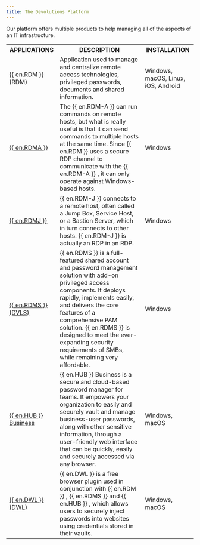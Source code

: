 ```yaml
---
title: The Devolutions Platform
---
```

Our platform offers multiple products to help managing all of the aspects of an IT infrastructure. 

<table>
	<tr>
		<th>
APPLICATIONS 
		</th>
		<th>
DESCRIPTION 
		</th>
		<th>
INSTALLATION 
		</th>
	</tr>
	<tr>
		<td>
{{ en.RDM }} (RDM) 
		</td>
		<td>
Application used to manage and centralize remote access technologies, privileged passwords, documents and shared information. 
		</td>
		<td>
Windows, macOS, Linux, iOS, Android 
		</td>
	</tr>
	<tr>
		<td>

[{{ en.RDMA }}](https://help.remotedesktopmanager.com/gettingstartedwhatisrdmagent.html) 
		</td>
		<td>
The {{ en.RDM-A }} can run commands on remote hosts, but what is really useful is that it can send commands to multiple hosts at the same time. Since {{ en.RDM }} uses a secure RDP channel to communicate with the {{ en.RDM-A }} , it can only operate against Windows-based hosts. 
		</td>
		<td>
Windows 
		</td>
	</tr>
	<tr>
		<td>
[{{ en.RDMJ }}](https://help.remotedesktopmanager.com/overview_whatisrdmjump.html) 
		</td>
		<td>
{{ en.RDM-J }} connects to a remote host, often called a Jump Box, Service Host, or a Bastion Server, which in turn connects to other hosts. {{ en.RDM-J }} is actually an RDP in an RDP. 
		</td>
		<td>
Windows 
		</td>
	</tr>
	<tr>
		<td>
[{{ en.RDMS }} (DVLS)](/server/overview/what-is-server/) 
		</td>
		<td>
{{ en.RDMS }} is a full-featured shared account and password management solution with add-on privileged access components. It deploys rapidly, implements easily, and delivers the core features of a comprehensive PAM solution. {{ en.RDMS }} is designed to meet the ever-expanding security requirements of SMBs, while remaining very affordable. 
		</td>
		<td>
Windows 
		</td>
	</tr>
	<tr>
		<td>
[{{ en.HUB }} Business](https://helphub.devolutions.net/index.html) 
		</td>
		<td>
{{ en.HUB }} Business is a secure and cloud-based password manager for teams. It empowers your organization to easily and securely vault and manage business-user passwords, along with other sensitive information, through a user-friendly web interface that can be quickly, easily and securely accessed via any browser. 
		</td>
		<td>
Windows, macOS 
		</td>
	</tr>
	<tr>
		<td>
[{{ en.DWL }} (DWL)](/rdm/mac/dwl/overview/) 
		</td>
		<td>
{{ en.DWL }} is a free browser plugin used in conjunction with {{ en.RDM }} , {{ en.RDMS }} and {{ en.HUB }} , which allows users to securely inject passwords into websites using credentials stored in their vaults. 
		</td>
		<td>
Windows, macOS 
		</td>
	</tr>
</table>


